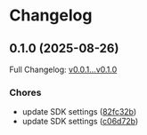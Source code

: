 # Changelog

## 0.1.0 (2025-08-26)

Full Changelog: [v0.0.1...v0.1.0](https://github.com/miruml/python-agent-sdk/compare/v0.0.1...v0.1.0)

### Chores

* update SDK settings ([82fc32b](https://github.com/miruml/python-agent-sdk/commit/82fc32bf575c48ba7e67a030e33c24bb7d07c40d))
* update SDK settings ([c06d72b](https://github.com/miruml/python-agent-sdk/commit/c06d72bf4db17caf5dd6b7015db5880b565b6f1e))
